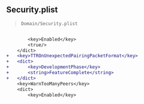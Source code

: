 ## Security.plist

> `Domain/Security.plist`

```diff

 		<key>Enabled</key>
 		<true/>
 	</dict>
+	<key>TTROnUnexpectedPairingPacketFormat</key>
+	<dict>
+		<key>DevelopmentPhase</key>
+		<string>FeatureComplete</string>
+	</dict>
 	<key>WarnTooManyPeers</key>
 	<dict>
 		<key>Enabled</key>

```
